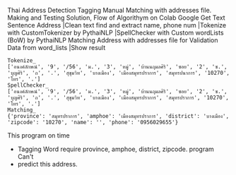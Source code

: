 Thai Address Detection Tagging
Manual Matching with addresses file.
Making and Testing Solution, Flow of Algorithym on Colab Google
Get Text Sentence Address
|Clean text find and extract name, phone num 
|Tokenize with CustomTokenizer by PythaiNLP
|SpellChecker with Custom wordLists (BoW) by PythaiNLP
Matching Address with addresses file for Validation Data from word_lists
|Show result

```
Tokenize_
['อนงค์ลักษณ์', '9', '/56', 'ม.', '3', 'หมู่', 'บ้านนฤมลศิริ', 'ซอย', '2', 'ซ.', 'บุญศิริ', 'ถ', '.', 'สุขุมวิท', 'บางเมือง', 'เมืองสมุทรปราการ', 'สมุทรปนาการ', '10270', 'โทร', '.']
SpellChecker_
['อนงค์ลักษณ์', '9', '/56', 'ม.', '3', 'หมู่', 'บ้านนฤมลศิริ', 'ซอย', '2', 'ซ.', 'บุญศิริ', 'ถ', '.', 'สุขุมวิท', 'บางเมือง', 'เมืองสมุทรปราการ', 'สมุทรปราการ', '10270', 'โทร', '.']
Matching_
{'province': 'สมุทรปราการ', 'amphoe': 'เมืองสมุทรปราการ', 'district': 'บางเมือง', 'zipcode': '10270', 'name': '', 'phone': '0956029655'}
```
This program on time
- Tagging Word require province, amphoe, district, zipcode.
program Can't
- predict this address.
